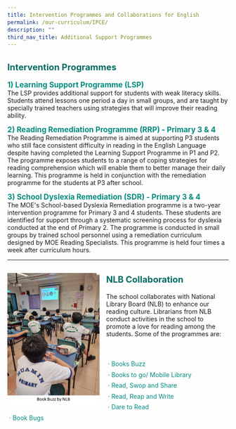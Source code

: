 ```yaml
---
title: Intervention Programmes and Collaborations for English
permalink: /our-curriculum/IPCE/
description: ""
third_nav_title: Additional Support Programmes
---
```

<b style="color:#016C62; font-size:20px; line-height: 3;">Intervention Programmes</b><br>
<b style="color:#038C7F; font-size:17px;">1) Learning Support Programme (LSP)</b><br>
The LSP provides additional support for students with weak literacy skills. Students attend lessons one period a day in small groups, and are taught by specially trained teachers using strategies that will improve their reading ability.  

<b style="color:#038C7F; font-size:17px;">2) Reading Remediation Programme (RRP) - Primary 3 &amp; 4</b><br>  The Reading Remediation Programme is aimed at supporting P3 students who still face consistent difficulty in reading in the English Language despite having completed the Learning Support Programme in P1 and P2. The programme exposes students to a range of coping strategies for reading comprehension which will enable them to better manage their daily learning. This programme is held in conjunction with the remediation programme for the students at P3 after school.  

<b style="color:#038C7F; font-size:17px;">3) School Dyslexia Remediation (SDR) - Primary 3 &amp; 4</b><br>
The MOE's School-based Dyslexia Remediation programme is a two-year intervention programme for Primary 3 and 4 students. These students are identified for support through a systematic screening process for dyslexia conducted at the end of Primary 2. The programme is conducted in small groups by trained school personnel using a remediation curriculum designed by MOE Reading Specialists. This programme is held four times a week after curriculum hours.

<hr>

<img src="/images/Picture10.png" alt="NLB" style="float:left;margin-right:15px; margin-top:15px; width:210px; height:300px;">
<b style="color:#016C62; font-size:20px; line-height: 3;">NLB Collaboration</b><br>
The school collaborates with National Library Board (NLB) to enhance our reading culture. Librarians from NLB conduct activities in the school to promote a love for reading among the students. Some of the programmes are:
<br><br><br>
<p style="color:#038C7F; line-height:1.75;">
&nbsp;·&nbsp;Books Buzz<br> 
&nbsp;· Books to go/ Mobile Library  <br>
&nbsp;· Read, Swop and Share  <br>
&nbsp;· Read, Reap and Write  <br>
&nbsp;· Dare to Read  <br>
&nbsp;· Book Bugs<br>
</p>